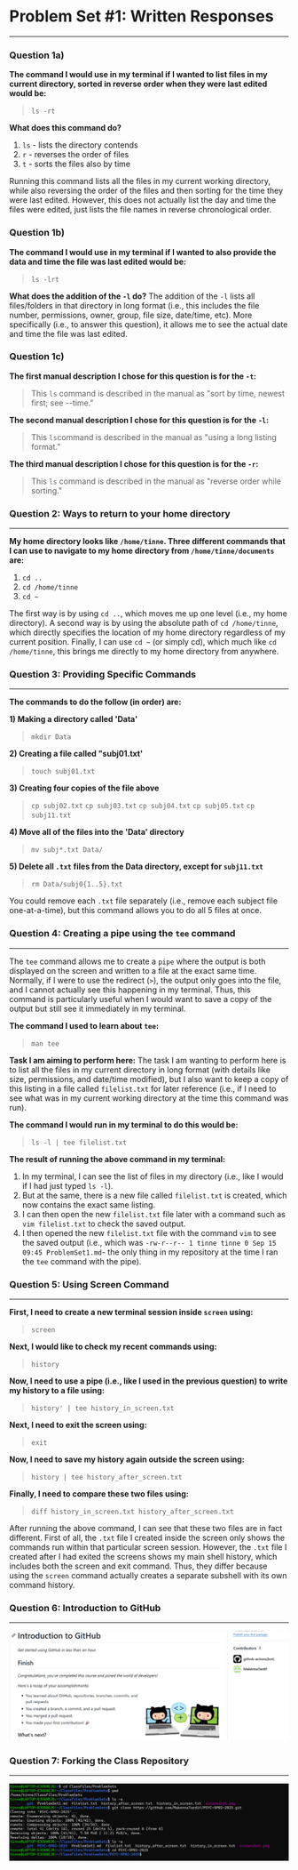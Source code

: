 # Problem Set #1: Written Responses
--------------------------------------------
### Question 1a) 
**The command I would use in my terminal if I wanted to list files in my current directory, sorted in reverse order when they were last edited would be:** 
> `ls -rt`

**What does this command do?**
1. `ls` - lists the directory contends
2. `r` - reverses the order of files 
3. `t` - sorts the files also by time

Running this command lists all the files in my current working directory, while also reversing the order of the files and then sorting for the time they were last edited. However, this does not actually list the day and time the files were edited, just lists the file names in reverse chronological order. 

### Question 1b) 
**The command I would use in my terminal if I wanted to also provide the data and time the file was last edited would be:** 
> `ls -lrt`

**What does the addition of the `-l` do?**
The addition of the `-l` lists all files/folders in that directory in long format (i.e., this includes the file number, permissions, owner, group, file size, date/time, etc). More specifically (i.e., to answer this question), it allows me to see the actual date and time the file was last edited.

### Question 1c)
**The first manual description I chose for this question is for the `-t`:**
> This `ls` command is described in the manual as "sort by time, newest first; see --time."

**The second manual description I chose for this question is for the `-l`:**
> This `ls`command is described in the manual as "using a long listing format."

**The third manual description I chose for this question is for the `-r`:**
> This `ls` command is described in the manual as "reverse order while sorting."

### Question 2: Ways to return to your home directory
------------------------------------
**My home directory looks like `/home/tinne`. Three different commands that I can use to navigate to my home directory from `/home/tinne/documents` are:**

 1.  `cd ..`
 2.  `cd /home/tinne`
 3.  `cd ~`

  The first way is by using `cd ..`, which moves me up one level (i.e., my home directory). A second way is by using the absolute path of `cd /home/tinne`, which directly specifies the location of my home directory regardless of my current position. Finally, I can use `cd ~` (or simply cd), which much like `cd /home/tinne`, this brings me directly to my home directory from anywhere.
 
### Question 3: Providing Specific Commands
-------------------------------
**The commands to do the follow (in order) are:**

**1) Making a directory called 'Data'** 
>`mkdir Data`

**2) Creating a file called "subj01.txt'**
> `touch subj01.txt`

**3) Creating four copies of the file above**
> `cp subj02.txt`
`cp subj03.txt`
`cp subj04.txt`
`cp subj05.txt`
`cp subj11.txt`

**4) Move all of the files into the 'Data' directory**
> `mv subj*.txt Data/`

**5) Delete all `.txt` files from the Data directory, except for `subj11.txt`**
>`rm Data/subj0{1..5}.txt`

You could remove each `.txt` file separately (i.e., remove each subject file one-at-a-time), but this command allows you to do all 5 files at once. 

### Question 4: Creating a pipe using the `tee` command
------------------------------
The `tee` command allows me to create a `pipe` where the output is both displayed on the screen and written to a file at the exact same time. Normally, if I were to use the redirect (`>`), the output only goes into the file, and I cannot actually see this happening in my terminal. Thus, this command is particularly useful when I would want to save a copy of the output but still see it immediately in my terminal.

**The command I used to learn about `tee`:**
> `man tee`

**Task I am aiming to perform here:**
The task I am wanting to perform here is to list all the files in my current directory in long format (with details like size, permissions, and date/time modified), but I also want to keep a copy of this listing in a file called `filelist.txt` for later reference (i.e., if I need to see what was in my current working directory at the time this command was run).

**The command I would run in my terminal to do this would be:**
> `ls -l | tee filelist.txt`

**The result of running the above command in my terminal:**
1. In my terminal, I can see the list of files in my directory (i.e., like I would if I had just typed `ls -l`).
2. But at the same, there is a new file called `filelist.txt` is created, which now contains the exact same listing.
3. I can then open the new `filelist.txt` file later with a command such as `vim filelist.txt` to check the saved output.
4. I then opened the new `filelist.txt` file with the command `vim` to see the saved output (i.e., which was `-rw-r--r-- 1 tinne tinne 0 Sep 15 09:45 ProblemSet1.md`- the only thing in my repository at the time I ran the `tee` command with the pipe). 

### Question 5: Using Screen Command
------------------------------
**First, I need to create a new terminal session inside `screen` using:**
> `screen`

**Next, I would like to check my recent commands using:**
> `history` 

**Now, I need to use a pipe (i.e., like I used in the previous question) to write my history to a file using:**
> `history' | tee history_in_screen.txt`

**Next, I need to exit the screen using:**
> `exit`

**Now, I need to save my history again outside the screen using:**
> `history | tee history_after_screen.txt`

**Finally, I need to compare these two files using:**
> `diff history_in_screen.txt history_after_screen.txt`

After running the above command, I can see that these two files are in fact different. First of all, the `.txt` file I created inside the screen only shows the commands run within that particular screen session. However, the `.txt` file I created after I had exited the screens shows my main shell history, which includes both the screen and exit command. Thus, they differ because using the `screen` command actually creates a separate subshell with its own command history.

### Question 6: Introduction to GitHub
-------------------
![This is a picture of my screenshot](screenshot.png)

### Question 7: Forking the Class Repository
------------------
![This is a picture of my screenshot](forkimage.png)

